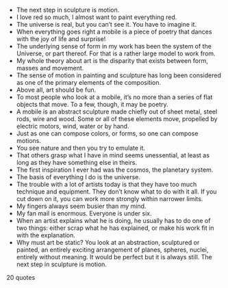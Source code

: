  - The next step in sculpture is motion.
 - I love red so much, I almost want to paint everything red.
 - The universe is real, but you can’t see it. You have to imagine it.
 - When everything goes right a mobile is a piece of poetry that dances with the joy of life and surprise!
 - The underlying sense of form in my work has been the system of the Universe, or part thereof. For that is a rather large model to work from.
 - My whole theory about art is the disparity that exists between form, masses and movement.
 - The sense of motion in painting and sculpture has long been considered as one of the primary elements of the composition.
 - Above all, art should be fun.
 - To most people who look at a mobile, it’s no more than a series of flat objects that move. To a few, though, it may be poetry.
 - A mobile is an abstract sculpture made chiefly out of sheet metal, steel rods, wire and wood. Some or all of these elements move, propelled by electric motors, wind, water or by hand.
 - Just as one can compose colors, or forms, so one can compose motions.
 - You see nature and then you try to emulate it.
 - That others grasp what I have in mind seems unessential, at least as long as they have something else in theirs.
 - The first inspiration I ever had was the cosmos, the planetary system.
 - The basis of everything I do is the universe.
 - The trouble with a lot of artists today is that they have too much technique and equipment. They don’t know what to do with it all. If you cut down on it, you can work more strongly within narrower limits.
 - My fingers always seem busier than my mind.
 - My fan mail is enormous. Everyone is under six.
 - When an artist explains what he is doing, he usually has to do one of two things: either scrap what he has explained, or make his work fit in with the explanation.
 - Why must art be static? You look at an abstraction, sculptured or painted, an entirely exciting arrangement of planes, spheres, nuclei, entirely without meaning. It would be perfect but it is always still. The next step in sculpture is motion.

20 quotes